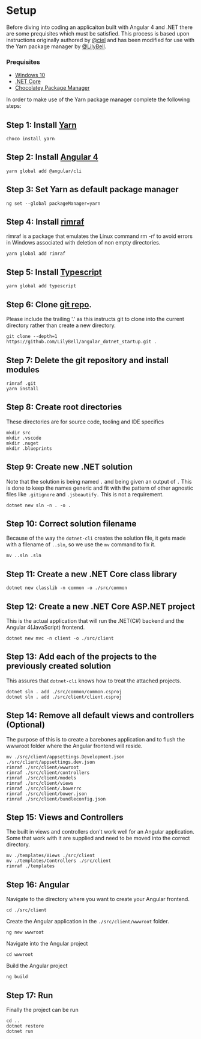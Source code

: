 # Setup

Before diving into coding an applicaiton built with Angular 4 and .NET there are some prequisites which must be satisfied. This process is based upon instructions originally authored by [@ciel](https://www.github.com/ciel) and has been modified for use with the Yarn package manager by [@LilyBell](https://www.github.com/LilyBell).

### Prequisites
* [Windows 10](https://www.microsoft.com/en-us/software-download/windows10)
* [.NET Core](https://www.microsoft.com/net/core#windowscmd)
* [Chocolatey Package Manager](https://chocolatey.org/)

In order to make use of the Yarn package manager complete the following steps:
## Step 1: Install [Yarn](https://yarnpkg.com)

```
choco install yarn
```

## Step 2: Install [Angular 4](https://angular.io)

```
yarn global add @angular/cli
```

## Step 3: Set Yarn as default package manager

```
ng set --global packageManager=yarn
```


## Step 4: Install [rimraf](https://github.com/isaacs/rimraf)

rimraf is a package that emulates the Linux command rm -rf to avoid errors in Windows associated with deletion of non empty directories.

```
yarn global add rimraf
```

## Step 5: Install [Typescript](https://www.typescriptlang.org/)

```
yarn global add typescript
```

## Step 6: Clone [git repo](https://www.github.com/LilyBell/angular_dotnet_startup).
Please include the trailing '.' as this instructs git to clone into the current directory rather than create a new directory.

```
git clone --depth=1 https://github.com/LilyBell/angular_dotnet_startup.git .
```

## Step 7: Delete the git repository and install modules

```
rimraf .git
yarn install
```

## Step 8: Create root directories
These directories are for source code, tooling and IDE specifics

```
mkdir src
mkdir .vscode
mkdir .nuget
mkdir .blueprints
```

## Step 9: Create new .NET solution
Note that the solution is being named ```.``` and being given an output of ```.``` This is done to keep the names generic and fit with the pattern of other agnostic files like ```.gitignore``` and ```.jsbeautify.``` This is not a requirement.

```
dotnet new sln -n . -o .
```

## Step 10: Correct solution filename
Because of the way the ```dotnet-cli``` creates the solution file, it gets made with a filename of ```..sln```, so we use the ```mv``` command to fix it.

```
mv ..sln .sln
```

## Step 11: Create a new .NET Core class library

```
dotnet new classlib -n common -o ./src/common
```

## Step 12: Create a new .NET Core ASP.NET project
This is the actual application that will run the .NET(C#) backend and the Angular 4(JavaScript) frontend.

```
dotnet new mvc -n client -o ./src/client
```

## Step 13: Add each of the projects to the previously created solution
This assures that ```dotnet-cli``` knows how to treat the attached projects.

```
dotnet sln . add ./src/common/common.csproj
dotnet sln . add ./src/client/client.csproj
```

## Step 14: Remove all default views and controllers (Optional)
The purpose of this is to create a barebones application and to flush the wwwroot folder where the Angular frontend will reside.

```
mv ./src/client/appsettings.Development.json ./src/client/appsettings.dev.json
rimraf ./src/client/wwwroot
rimraf ./src/client/controllers
rimraf ./src/client/models
rimraf ./src/client/views
rimraf ./src/client/.bowerrc
rimraf ./src/client/bower.json
rimraf ./src/client/bundleconfig.json
```

## Step 15: Views and Controllers
The built in views and controllers don't work well for an Angular application. Some that work with it are supplied and need to be moved into the correct directory.

```
mv ./templates/Views ./src/client
mv ./templates/Controllers ./src/client
rimraf ./templates
```

## Step 16: Angular
Navigate to the directory where you want to create your Angular frontend.

```
cd ./src/client
```

Create the Angular application in the ```./src/client/wwwroot``` folder. 

```
ng new wwwroot
```

Navigate into the Angular project

```
cd wwwroot
```

Build the Angular project

```
ng build
```

## Step 17: Run
Finally the project can be run

```
cd ..
dotnet restore
dotnet run
```

